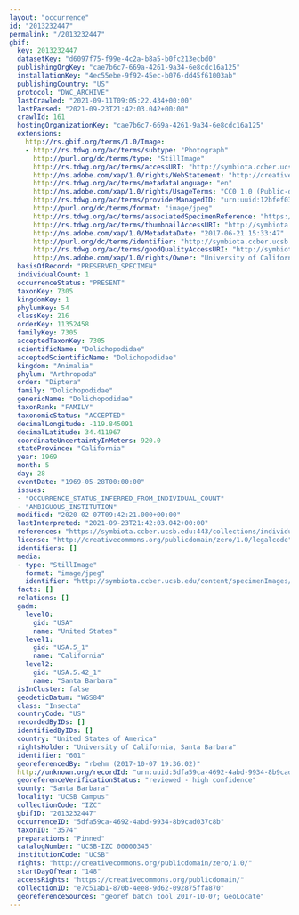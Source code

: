 ```yaml
---
layout: "occurrence"
id: "2013232447"
permalink: "/2013232447"
gbif:
  key: 2013232447
  datasetKey: "d6097f75-f99e-4c2a-b8a5-b0fc213ecbd0"
  publishingOrgKey: "cae7b6c7-669a-4261-9a34-6e8cdc16a125"
  installationKey: "4ec55ebe-9f92-45ec-b076-dd45f61003ab"
  publishingCountry: "US"
  protocol: "DWC_ARCHIVE"
  lastCrawled: "2021-09-11T09:05:22.434+00:00"
  lastParsed: "2021-09-23T21:42:03.042+00:00"
  crawlId: 161
  hostingOrganizationKey: "cae7b6c7-669a-4261-9a34-6e8cdc16a125"
  extensions:
    http://rs.gbif.org/terms/1.0/Image:
    - http://rs.tdwg.org/ac/terms/subtype: "Photograph"
      http://purl.org/dc/terms/type: "StillImage"
      http://rs.tdwg.org/ac/terms/accessURI: "http://symbiota.ccber.ucsb.edu/content/specimenImages/UCSB_IZC/UCSB-IZC00000/UCSB-IZC_00000345_1498084427_lg.jpg"
      http://ns.adobe.com/xap/1.0/rights/WebStatement: "http://creativecommons.org/publicdomain/zero/1.0/"
      http://rs.tdwg.org/ac/terms/metadataLanguage: "en"
      http://ns.adobe.com/xap/1.0/rights/UsageTerms: "CC0 1.0 (Public-domain)"
      http://rs.tdwg.org/ac/terms/providerManagedID: "urn:uuid:12bfef03-c5d0-424b-869f-405f0f7a0fa4"
      http://purl.org/dc/terms/format: "image/jpeg"
      http://rs.tdwg.org/ac/terms/associatedSpecimenReference: "https://symbiota.ccber.ucsb.edu:443/collections/individual/index.php?occid=601"
      http://rs.tdwg.org/ac/terms/thumbnailAccessURI: "http://symbiota.ccber.ucsb.edu/content/specimenImages/UCSB_IZC/UCSB-IZC00000/UCSB-IZC_00000345_1498084427_tn.jpg"
      http://ns.adobe.com/xap/1.0/MetadataDate: "2017-06-21 15:33:47"
      http://purl.org/dc/terms/identifier: "http://symbiota.ccber.ucsb.edu/content/specimenImages/UCSB_IZC/UCSB-IZC00000/UCSB-IZC_00000345_1498084427_lg.jpg"
      http://rs.tdwg.org/ac/terms/goodQualityAccessURI: "http://symbiota.ccber.ucsb.edu/content/specimenImages/UCSB_IZC/UCSB-IZC00000/UCSB-IZC_00000345_1498084427.jpg"
      http://ns.adobe.com/xap/1.0/rights/Owner: "University of California, Santa Barbara"
  basisOfRecord: "PRESERVED_SPECIMEN"
  individualCount: 1
  occurrenceStatus: "PRESENT"
  taxonKey: 7305
  kingdomKey: 1
  phylumKey: 54
  classKey: 216
  orderKey: 11352458
  familyKey: 7305
  acceptedTaxonKey: 7305
  scientificName: "Dolichopodidae"
  acceptedScientificName: "Dolichopodidae"
  kingdom: "Animalia"
  phylum: "Arthropoda"
  order: "Diptera"
  family: "Dolichopodidae"
  genericName: "Dolichopodidae"
  taxonRank: "FAMILY"
  taxonomicStatus: "ACCEPTED"
  decimalLongitude: -119.845091
  decimalLatitude: 34.411967
  coordinateUncertaintyInMeters: 920.0
  stateProvince: "California"
  year: 1969
  month: 5
  day: 28
  eventDate: "1969-05-28T00:00:00"
  issues:
  - "OCCURRENCE_STATUS_INFERRED_FROM_INDIVIDUAL_COUNT"
  - "AMBIGUOUS_INSTITUTION"
  modified: "2020-02-07T09:42:21.000+00:00"
  lastInterpreted: "2021-09-23T21:42:03.042+00:00"
  references: "https://symbiota.ccber.ucsb.edu:443/collections/individual/index.php?occid=601"
  license: "http://creativecommons.org/publicdomain/zero/1.0/legalcode"
  identifiers: []
  media:
  - type: "StillImage"
    format: "image/jpeg"
    identifier: "http://symbiota.ccber.ucsb.edu/content/specimenImages/UCSB_IZC/UCSB-IZC00000/UCSB-IZC_00000345_1498084427_lg.jpg"
  facts: []
  relations: []
  gadm:
    level0:
      gid: "USA"
      name: "United States"
    level1:
      gid: "USA.5_1"
      name: "California"
    level2:
      gid: "USA.5.42_1"
      name: "Santa Barbara"
  isInCluster: false
  geodeticDatum: "WGS84"
  class: "Insecta"
  countryCode: "US"
  recordedByIDs: []
  identifiedByIDs: []
  country: "United States of America"
  rightsHolder: "University of California, Santa Barbara"
  identifier: "601"
  georeferencedBy: "rbehm (2017-10-07 19:36:02)"
  http://unknown.org/recordId: "urn:uuid:5dfa59ca-4692-4abd-9934-8b9cad037c8b"
  georeferenceVerificationStatus: "reviewed - high confidence"
  county: "Santa Barbara"
  locality: "UCSB Campus"
  collectionCode: "IZC"
  gbifID: "2013232447"
  occurrenceID: "5dfa59ca-4692-4abd-9934-8b9cad037c8b"
  taxonID: "3574"
  preparations: "Pinned"
  catalogNumber: "UCSB-IZC 00000345"
  institutionCode: "UCSB"
  rights: "http://creativecommons.org/publicdomain/zero/1.0/"
  startDayOfYear: "148"
  accessRights: "https://creativecommons.org/publicdomain/"
  collectionID: "e7c51ab1-870b-4ee8-9d62-092875ffa870"
  georeferenceSources: "georef batch tool 2017-10-07; GeoLocate"
---
```

